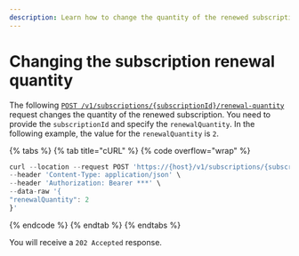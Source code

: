 ```yaml
---
description: Learn how to change the quantity of the renewed subscription.
---
```


# Changing the subscription renewal quantity

The following [`POST /v1/subscriptions/{subscriptionId}/renewal-quantity`](https://www.digitalriver.com/docs/commerce-api-reference/#operation/changeSubscriptionRenewalQuantity) request changes the quantity of the renewed subscription. You need to provide the `subscriptionId` and specify the `renewalQuantity`. In the following example, the value for the `renewalQuantity` is `2`.

{% tabs %}
{% tab title="cURL" %}
{% code overflow="wrap" %}
```javascript
curl --location --request POST 'https://{host}/v1/subscriptions/{subscriptionId}/renewal-quantity' \
--header 'Content-Type: application/json' \
--header 'Authorization: Bearer ***' \
--data-raw '{
"renewalQuantity": 2
}'
```
{% endcode %}
{% endtab %}
{% endtabs %}

You will receive a `202 Accepted` response.
